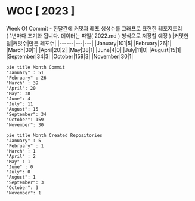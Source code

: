 # WOC [ 2023 ]
Week Of Commit - 한달간에 커밋과 레포 생성수를 그래프로 표현한 레포지토리<br />
( 1년마다 초기화 됩니다. 데이터는 파일( 2022.md ) 형식으로 저장할 예정 )
|커밋한 달|커밋수|만든 레포수|
|------|---|---|
|January|101|5|
|February|26|1|
|March|39|1|
|April|20|2|
|May|38|1|
|June|4|0|
|July|11|0|
|August|15|1|
|September|34|3|
|October|159|3|
|November|30|1|


```mermaid
pie title Month Commit
"January" : 51
"February" : 26
"March" : 39
"April": 20
"May": 38
"June": 4
"July": 11
"August": 15
"September": 34
"October": 159
"November": 30
```

```mermaid
pie title Month Created Repositories
"January" : 5
"February" : 1
"March" : 1
"April" : 2
"May" : 1
"June" : 0
"July": 0
"August": 1
"September": 3
"October": 3
"November": 1
```
